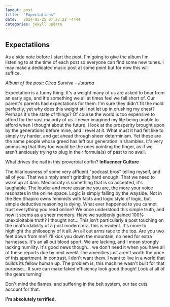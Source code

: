 ```yaml
---
layout: post
title:  "Expectations"
date:   2024-05-25 07:27:22 -4444
categories: jekyll update
---
```


## Expectatiions

As a side note before I start the post, I'm going to give the album I'm listening to at the time of each post so everyone can find some new tunes.
I may make a dedicated music post at some point but for now this will suffice. 

*Album of the post: Circa Survive - Juturna*


Expectation is a funny thing. It's a weight many of us are asked to bear from an early age, and it's something we all at times feel we fall short of. Our parent's parents had expectations for them. I'm sure they didn't fit the mold perfectly, yet why does this weight still not let up in crushing my chest? Perhaps it's the state of things? Of course the world is too expensive to afford for the vast majority of us. I never imagined my life being unable to afford when I thought about the future. I look at the prosperity brought upon by the generations before mine, and I revel at it. What must it had felt like to simply try harder, and get ahead through sheer determinism. Yet these are the same people whose greed has left our generation in shambles. It's very ammusing that they too would be the ones pointing the finger, as if we aren't anxiously trying to plug in their formula(s) of past to no avail. 

What drives the nail in this proverbial coffin? **Influencer Culture**

The hilariousness of some very affluent "podcast bros" telling myself, and all of you. That we simply aren't grinding hard enough. That we need to wake up at 4am. Mediocraty is something that is so accepted, it's laughable. The louder and more assanine you are, the more your voice resonates in the online space. Logic is simply falling by the wayside. Not in the Ben Shapiro owns feminists with facts and logic style of logic, but simple deductive reasoning is dying. What ever happened to you cannot trust everything you read online? We once understood this simple truth, and now it seems as a sheer memory. Have we suddenly gained 100% unexploitable truth? I thought not... This isn't particularly a post touching on the unaffordability of a post modern era, this is evident. It's more to highlight the philosophy of it all. An all out arms race to the top. Are you two feet down from me? I'll kick you down the mountain, no need for extra harnesses. It's an all out blood sport. We are lacking, and I mean strongly lacking humility. It's good news though... we don't need it when you have all of these reports due by next week! The amenities just aren't worth the price of this apartment. In contrast, I don't want them. I want to live in a world that builds its fellow human up. The problem is, this machine wasn't built for that purpose... It sure can make faked efficiency look good though! Look at all of the gears turning!

Don't mind the flames, and suffering in the belt system, our tax cuts account for that.

**I'm absolutely terrified.**